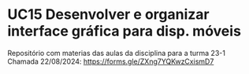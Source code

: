# UC15 Desenvolver e organizar interface gráfica para disp. móveis

Repositório com materias das aulas da disciplina para a turma 23-1
Chamada 22/08/2024: <https://forms.gle/ZXng7YQKwzCxismD7>
